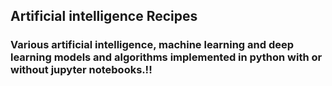 ## Artificial intelligence Recipes
### Various artificial intelligence, machine learning and deep learning models and algorithms implemented in python with or without jupyter notebooks.!!
